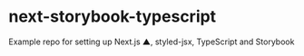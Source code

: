 # next-storybook-typescript
Example repo for setting up Next.js ▲, styled-jsx, TypeScript and Storybook
